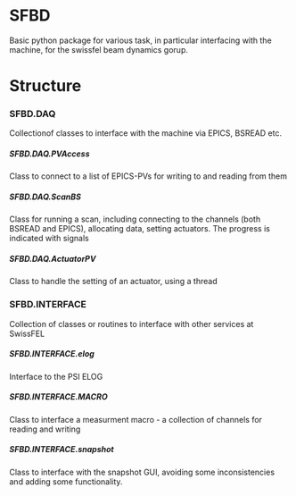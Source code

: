 # SFBD
Basic python package for various task, in particular interfacing with the machine, for the swissfel beam  dynamics gorup.

# Structure

### SFBD.DAQ
Collectionof classes  to interface with the machine via EPICS, BSREAD etc.

##### SFBD.DAQ.PVAccess
Class to connect to a list of EPICS-PVs for writing to and reading from them

##### SFBD.DAQ.ScanBS
Class for running a scan, including connecting to the channels (both BSREAD and EPICS), allocating data, setting actuators. The progress is 
indicated with signals

##### SFBD.DAQ.ActuatorPV
Class to handle the setting of an actuator, using a thread


### SFBD.INTERFACE
Collection of classes or routines to interface with other services at SwissFEL

##### SFBD.INTERFACE.elog
Interface to the PSI ELOG

##### SFBD.INTERFACE.MACRO
Class to interface a measurment macro - a collection of channels for reading and writing

##### SFBD.INTERFACE.snapshot
Class to interface with the snapshot GUI, avoiding some inconsistencies and adding some functionality.
